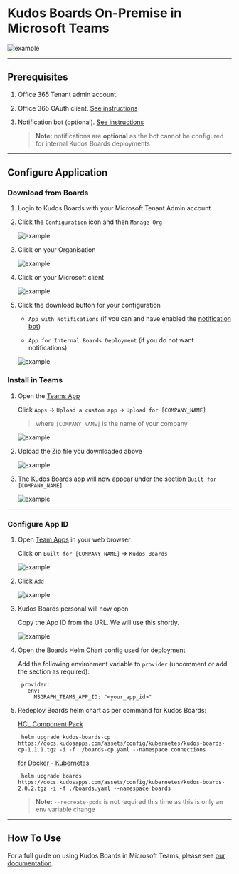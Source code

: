 # Kudos Boards On-Premise in Microsoft Teams

![example](/assets/msgraph/teams/personal.png)

---

## Prerequisites

1. Office 365 Tenant admin account.

1. Office 365 OAuth client. [See instructions](/boards/msgraph/auth/)

1. Notification bot (optional). [See instructions](/boards/msgraph/notification-bot/)

    > **Note:** notifications are **optional** as the bot cannot be configured for internal Kudos Boards deployments

---

## Configure Application

### Download from Boards

1. Login to Kudos Boards with your Microsoft Tenant Admin account

1. Click the `Configuration` icon and then `Manage Org`

    ![example](/assets/boards/admin.png)

1. Click on your Organisation

    ![example](/assets/msgraph/teams/admin-orgs.png)

1. Click on your Microsoft client

    ![example](/assets/msgraph/teams/admin-org.png)

1. Click the download button for your configuration

    - `App with Notifications` (if you can and have enabled the [notification bot](/boards/msgraph/notification-bot/))

    - `App for Internal Boards Deployment` (if you do not want notifications)

    ![example](/assets/msgraph/teams/app-download.png)

### Install in Teams

1. Open the [Teams App](https://teams.microsoft.com)

    Click `Apps` -> `Upload a custom app` -> `Upload for [COMPANY_NAME]`
    > where `[COMPANY_NAME]` is the name of your company

    ![example](/assets/msgraph/teams/teams1.png)

1. Upload the Zip file you downloaded above

    ![example](/assets/msgraph/teams/teams2.png)

1. The Kudos Boards app will now appear under the section `Built for [COMPANY_NAME]`

    ![example](/assets/msgraph/teams/teams3.png)


---

### Configure App ID

1. Open [Team Apps](https://teams.microsoft.com/_#/apps?intent=0&category=16&autoNavigationOnDone=true&filterByPersonal=false&storeLaunchFromChat=false&addAppDialogEntryPoint=7) in your web browser

    Click on `Built for [COMPANY_NAME]` => `Kudos Boards`

    ![example](/assets/msgraph/teams/tenant-apps.png)

1. Click `Add`

    ![example](/assets/msgraph/teams/add-app.png)

1. Kudos Boards personal will now open

    Copy the App ID from the URL. We will use this shortly.

    ![example](/assets/msgraph/teams/appid.png)

1. Open the Boards Helm Chart config used for deployment

    Add the following environment variable to `provider` (uncomment or add the section as required):

        provider:
          env:
            MSGRAPH_TEAMS_APP_ID: "<your_app_id>"

1. Redeploy Boards helm chart as per command for Kudos Boards:

    [HCL Component Pack](/boards/cp/#deploy-boards-helm-chart)

        helm upgrade kudos-boards-cp https://docs.kudosapps.com/assets/config/kubernetes/kudos-boards-cp-1.1.1.tgz -i -f ./boards-cp.yaml --namespace connections

    [for Docker - Kubernetes](/boards/kubernetes/#deploy-boards-chart)

        helm upgrade boards https://docs.kudosapps.com/assets/config/kubernetes/kudos-boards-2.0.2.tgz -i -f ./boards.yaml --namespace boards

    > **Note:** `--recreate-pods` is not required this time as this is only an env variable change

---

## How To Use

For a full guide on using Kudos Boards in Microsoft Teams, please see [our documentation](/boards/msgraph/teams/).
